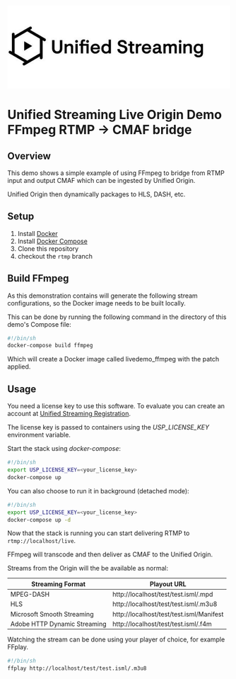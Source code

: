 ![Image](unifiedstreaming-logo-black.jpg?raw=true)
# Unified Streaming Live Origin Demo <br/> FFmpeg RTMP -> CMAF bridge

## Overview
This demo shows a simple example of using FFmpeg to bridge from RTMP input and
output CMAF which can be ingested by Unified Origin.

Unified Origin then dynamically packages to HLS, DASH, etc.


## Setup

1. Install [Docker](http://docker.io)
2. Install [Docker Compose](http://docs.docker.com/compose/install/)
3. Clone this repository
4. checkout the ``rtmp`` branch


## Build FFmpeg

As this demonstration contains will generate the following stream configurations, so the Docker image needs to be built locally.

This can be done by running the following command in the directory of this demo's Compose file:

```bash
#!/bin/sh
docker-compose build ffmpeg
```

Which will create a Docker image called livedemo_ffmpeg with the patch applied.


## Usage

You need a license key to use this software. To evaluate you can create an account at [Unified Streaming Registration](https://www.unified-streaming.com/licenses/access).

The license key is passed to containers using the *USP_LICENSE_KEY* environment variable.

Start the stack using *docker-compose*:

```bash
#!/bin/sh
export USP_LICENSE_KEY=<your_license_key>
docker-compose up
```

You can also choose to run it in background (detached mode):

```bash
#!/bin/sh
export USP_LICENSE_KEY=<your_license_key>
docker-compose up -d
```

Now that the stack is running you can start delivering RTMP to ``rtmp://localhost/live``.

FFmpeg will transcode and then deliver as CMAF to the Unified Origin.

Streams from the Origin will the be available as normal:

| Streaming Format | Playout URL |
|------------------|-------------|
| MPEG-DASH | http://localhost/test/test.isml/.mpd |
| HLS | http://localhost/test/test.isml/.m3u8 |
| Microsoft Smooth Streaming | http://localhost/test/test.isml/Manifest |
| Adobe HTTP Dynamic Streaming | http://localhost/test/test.isml/.f4m |


Watching the stream can be done using your player of choice, for example FFplay.

```bash
#!/bin/sh
ffplay http://localhost/test/test.isml/.m3u8
```

